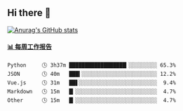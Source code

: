 ## Hi there 👋

[![Anurag's GitHub stats](https://github-readme-stats-orilights.vercel.app/api?username=orilights)](https://github.com/anuraghazra/github-readme-stats)

<!--
**OriLight152/OriLight152** is a ✨ _special_ ✨ repository because its `README.md` (this file) appears on your GitHub profile.

Here are some ideas to get you started:

- 🔭 I’m currently working on ...
- 🌱 I’m currently learning ...
- 👯 I’m looking to collaborate on ...
- 🤔 I’m looking for help with ...
- 💬 Ask me about ...
- 📫 How to reach me: ...
- 😄 Pronouns: ...
- ⚡ Fun fact: ...
-->

<!-- waka-box start -->
#### <a href="https://gist.github.com/92c8d5b388768c10efcba86e82b7c4fb" target="_blank">📊 每周工作报告</a>
```text
Python     🕓 3h37m ██████████████████▎░░░░░░░░░ 65.3%
JSON       🕓 40m   ███▍░░░░░░░░░░░░░░░░░░░░░░░░ 12.2%
Vue.js     🕓 31m   ██▋░░░░░░░░░░░░░░░░░░░░░░░░░  9.4%
Markdown   🕓 15m   █▎░░░░░░░░░░░░░░░░░░░░░░░░░░  4.7%
Other      🕓 15m   █▎░░░░░░░░░░░░░░░░░░░░░░░░░░  4.7%
```
<!-- Powered by https://github.com/journey-ad/waka-box-go . -->
<!-- waka-box end -->
